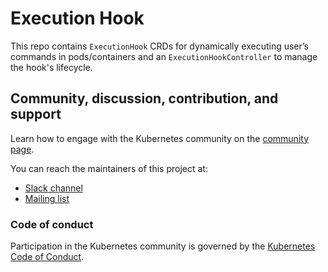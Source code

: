 # Execution Hook

This repo contains `ExecutionHook` CRDs for dynamically executing user’s commands in pods/containers
and an `ExecutionHookController` to manage the hook's lifecycle.

## Community, discussion, contribution, and support

Learn how to engage with the Kubernetes community on the [community page](http://kubernetes.io/community/).

You can reach the maintainers of this project at:

- [Slack channel](https://kubernetes.slack.com/messages/sig-apps)
- [Mailing list](https://groups.google.com/forum/#!forum/kubernetes-sig-apps)

### Code of conduct

Participation in the Kubernetes community is governed by the [Kubernetes Code of Conduct](code-of-conduct.md).
